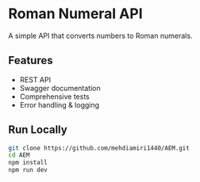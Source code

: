 # Roman Numeral API

A simple API that converts numbers to Roman numerals.

## Features

- REST API
- Swagger documentation
- Comprehensive tests
- Error handling & logging

## Run Locally

```sh
git clone https://github.com/mehdiamiri1440/AEM.git
cd AEM
npm install
npm run dev
```
